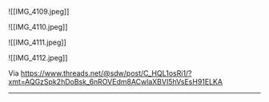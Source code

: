 ![[IMG_4109.jpeg]]

![[IMG_4110.jpeg]]

![[IMG_4111.jpeg]]

![[IMG_4112.jpeg]]

Via https://www.threads.net/@sdw/post/C_HQL1osRi1/?xmt=AQGzSpk2hDoBsk_6nROVEdm8ACwlaXBVI5hVsEsH91ELKA

---


